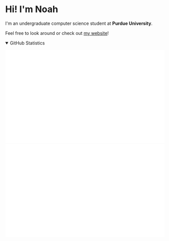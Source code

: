 # Hi! I'm Noah

I'm an undergraduate computer science student at **Purdue University**.

Feel free to look around or check out [my website](https://ntrupin.com)!

<details open><summary>GitHub Statistics</summary><p>
    <a href="https://github.com/ntrupin">
        <picture>
            <source media="(prefers-color-scheme: dark)" srcset="https://raw.githubusercontent.com/ntrupin/github-stats/master/generated/overview.svg#gh-dark-mode-only" />
            <source media="(prefers-color-scheme: light)" srcset="https://raw.githubusercontent.com/ntrupin/github-stats/master/generated/overview.svg#gh-light-mode-only" />
            <img src="https://raw.githubusercontent.com/ntrupin/github-stats/master/generated/overview.svg#gh-dark-mode-only" />
        </picture>
        <picture>
            <source media="(prefers-color-scheme: dark)" srcset="https://raw.githubusercontent.com/ntrupin/github-stats/master/generated/languages.svg#gh-dark-mode-only" />
            <source media="(prefers-color-scheme: light)" srcset="https://raw.githubusercontent.com/ntrupin/github-stats/master/generated/languages.svg#gh-light-mode-only" />
            <img src="https://raw.githubusercontent.com/ntrupin/github-stats/master/generated/languages.svg#gh-dark-mode-only" />
        </picture>
    </a>
</p></details>
